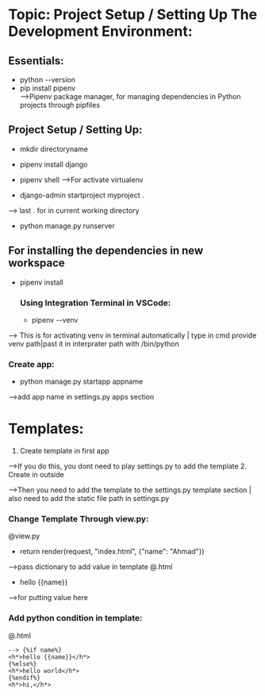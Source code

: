 # Topic: Project Setup / Setting Up The Development Environment:

## Essentials:
- python --version
- pip install pipenv   
-->Pipenv package manager, for managing dependencies in Python projects through pipfiles

## Project Setup / Setting Up:
- mkdir directoryname
- pipenv install django
- pipenv shell 
-->For activate virtualenv 

- django-admin startproject myproject .

--> last . for in current working directory 
- python manage.py runserver 

## For installing the dependencies in new workspace
- pipenv install


   ### Using Integration Terminal in VSCode:
   - pipenv --venv

--> This is for activating venv in terminal automatically | type in cmd provide venv path|past it in interprater path with /bin/python
 
### Create app:
- python manage.py startapp appname

-->add app name in settings.py apps section

# Templates:

1. Create template in first app

-->If you do this, you dont need to play settings.py to add the template
2. Create in outside 

-->Then you need to add the template to the settings.py template section | also need to add the static file path in settings.py 

### Change Template Through view.py:
  @view.py
- return render(request, "index.html", {"name": "Ahmad"}) 

-->pass dictionary to add value in template 
  @.html
- hello {{name}}

-->for putting value here 

### Add python condition in template:
  @.html
  
    --> {%if name%}
    <h*>hello {{name}}</h*>
    {%else%}
    <h*>hello world</h*>
    {%endif%}
    <h*>hi,</h*>
